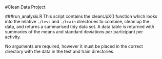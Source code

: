 #Clean Data Project

###run_analysis.R
This script contains the cleanUpX() function which looks into the relative `./test` and `./train` directories to combine, clean up the data, and returns a summarised tidy data set. A data table is returned with summaries of the means and standard deviations per participant per activity.

No arguments are required, however it must be placed in the correct directory with the data in the test and train directories.